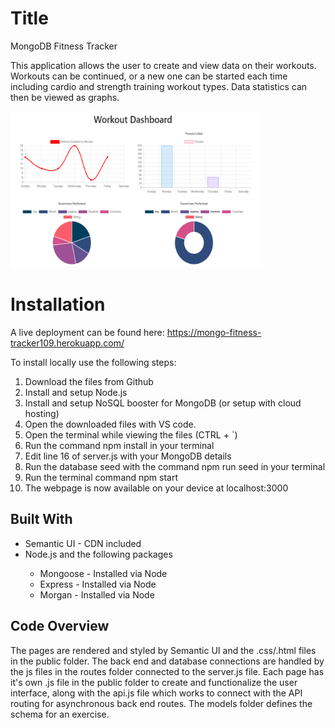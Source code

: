# Title
<p>MongoDB Fitness Tracker</p>
<p>This application allows the user to create and view data on their workouts. Workouts can be continued, or a new one can be started each time including cardio and strength training workout types. Data statistics can then be viewed as graphs.</p>
<a href="https://mongo-fitness-tracker109.herokuapp.com/"><img src="public/Fitness.PNG" height="250px" width="400px"/></a>

# Installation
<p>A live deployment can be found here: <a href="https://mongo-fitness-tracker109.herokuapp.com/">https://mongo-fitness-tracker109.herokuapp.com/</a></p>
<p>To install locally use the following steps:</p>
<ol>
    <li>Download the files from Github</li>
    <li>Install and setup Node.js</li>
    <li>Install and setup NoSQL booster for MongoDB (or setup with cloud hosting)</li>
    <li>Open the downloaded files with VS code.</li>
    <li>Open the terminal while viewing the files (CTRL + `)</li>
    <li>Run the command npm install in your terminal</li>
    <li>Edit line 16 of server.js with your MongoDB details</li>
    <li>Run the database seed with the command npm run seed in your terminal</li>
    <li>Run the terminal command npm start</li>
    <li>The webpage is now available on your device at localhost:3000</li>
</ol>

## Built With
<ul>
<li>Semantic UI - CDN included</li>
<li>Node.js and the following packages</li>
<ul>
<li>Mongoose - Installed via Node</li>
<li>Express - Installed via Node</li>
<li>Morgan - Installed via Node</li>
</ul>
</ul>

## Code Overview
<p>The pages are rendered and styled by Semantic UI and the .css/.html files in the public folder. The back end and database connections are handled by the js files in the routes folder connected to the server.js file. Each page has it's own .js file in the public folder to create and functionalize the user interface, along with the api.js file which works to connect with the API routing for asynchronous back end routes. The models folder defines the schema for an exercise.</p>